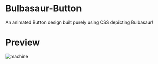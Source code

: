 # Bulbasaur-Button
An animated  Button design built purely using CSS depicting Bulbasaur! 

# Preview
![machine](https://github.com/5h0ov/Dev-Geeks/assets/83227649/f8330c88-ff5f-4975-b9d8-404a822de9cf)
